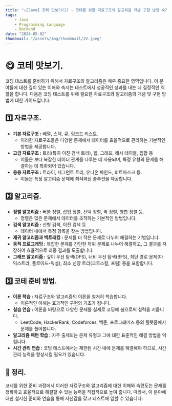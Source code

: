 ```yaml
---
title: "☕️[Java] 코테 맛보기(2) - 코테를 위한 자료구조와 알고리즘 개념 구현 방법 숙지"
tags:
    - Java
    - Programming Language
    - Backend
date: "2024-05-02"
thumbnail: "/assets/img/thumbnail/JV.jpeg"
---
```


# 😋 코테 맛보기.

코딩 테스트를 준비하기 위해서 자료구조와 알고리즘은 매우 중요한 영역입니다.
이 분야들에 대한 깊이 있는 이해와 숙지는 테스트에서 성공적인 성과를 내는 데 결정적인 역할을 합니다.
다음은 코딩 테스트를 위해 필요한 자료구조와 알고리즘의 개념 및 구현 방법에 대한 가이드입니다.

## 1️⃣ 자료구조.
- **기본 자료구조 :** 배열, 스택, 큐, 링크드 리스트.
    - 이러한 자료구조들은 다양한 문제에서 데이터를 효율적으로 관리하는 기본적인 방법을 제공합니다.
- **고급 자료구조 :** 트리(특히 이진 검색 트리), 힙, 그래프, 해시 테이블, 집합 등
    - 이들은 보다 복잡한 데이터 관계를 다루는 데 사용되며, 특정 유형의 문제를 해결하는 데 특화되어 있습니다.
- **응용 자료구조 :** 트라이, 세그먼트 트리, 유니온 파인드, 비트마스크 등.
    - 이들은 특정 알고리즘 문제에 최적화된 솔루션을 제공합니다.

## 2️⃣ 알고리즘.
- **정렬 알고리즘 :** 버블 정렬, 삽입 정렬, 선택 정렬, 퀵 정렬, 병합 정렬 등.
    - 정렬은 많은 문제에서 데이터를 조작하는 기본적인 방법입니다.
- **검색 알고리즘 :** 선형 검색, 이진 검색 등
    - 데이터 내에서 특정 항목을 찾는 방법입니다.
- **재귀 알고리즘과 백트래킹 :** 문제를 더 작은 문제로 나누어 해결하는 기법입니다.
- **동적 프로그래밍 :** 복잡한 문제를 간단한 하위 문제로 나누어 해결하고, 그 결과를 저장하여 효율적으로 최종 결과를 도출합니다.
- **그래프 알고리즘 :** 깊이 우선 탐색(DFS), 너비 우선 탐색(BFS), 최단 경로 문제(다익스트라, 플로이드-워셜), 최소 신장 트리(크루스칼, 프림) 등을 포함합니다.

## 3️⃣ 코테 준비 방법.
- **이론 학습 :** 자료구조와 알고리즘의 이론을 철저히 학습합니다.
    - 이론적인 이해는 효과적인 구현의 기초가 됩니다.
- **실습 연습 :** 이론을 바탕으로 다양한 문제를 실제로 코딩해 봄으로써 실력을 키웁니다.
    - LeetCode, HackerRank, Codeforces, 백준, 프로그래머스 등의 플랫폼에서 문제를 풀어봅니다.
- **알고리즘 패턴 학습 :** 자주 출제되는 문제 유형과 그에 대한 표준적인 해결 방법을 익힙니다.
- **시간 관리 연습 :** 코딩 테스트에서는 제한된 시간 내에 문제를 해결해야 하므로, 시간 관리 능력을 향상시킬 필요가 있습니다.

## 📝 정리.
코테를 위한 준비 과정에서 이러한 자료구조와 알고리즘에 대한 이해와 숙련도는 문제를 정확하고 효율적으로 해결할 수 있는 능력을 직접적으로 높여 줍니다.
따라서, 이 분야에 대한 철저한 준비와 연습을 통해 자신감을 갖고 테스트에 임할 수 있습니다.
